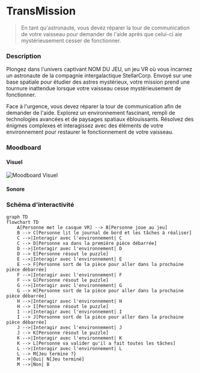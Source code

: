 # TransMission


> En tant qu'astronaute, vous devez réparer la tour de communication de votre vaisseau pour demander de l'aide après que celui-ci aie mystérieusement cesser de fonctionner. 

### Description 
Plongez dans l'univers captivant NOM DU JEU, un jeu VR où vous incarnez un astronaute de la compagnie intergalactique StellarCorp. Envoyé sur une base spatiale pour étudier des astres mystérieux, votre mission prend une tournure inattendue lorsque votre vaisseau cesse mystérieusement de fonctionner.

Face à l'urgence, vous devez réparer la tour de communication afin de demander de l'aide. Explorez un environnement fascinant, rempli de technologies avancées et de paysages spatiaux éblouissants. Résolvez des énigmes complexes et interagissez avec des éléments de votre environnement pour restaurer le fonctionnement de votre vaisseau.


### Moodboard
#### Visuel
![Moodboard Visuel](https://i.ibb.co/MGjzmK5/ambiances.png)
#### Sonore

### Schéma d'interactivité
```mermaid
graph TD
flowchart TD
    A[Personne met le casque VR] --> B[Personne joue au jeu]
    B --> C[Personne lit le journal de bord et les tâches à réaliser]
    C -->|Interagir avec l'environnement| C
    C --> D[Personne va dans la première pièce débarrée]
    D -->|Interagir avec l'environnement| D
    D --> E[Personne résout le puzzle]
    E -->|Interagir avec l'environnement| E
    E --> F[Personne sort de la pièce pour aller dans la prochaine pièce débarrée]
    F -->|Interagir avec l'environnement| F
    F --> G[Personne résout le puzzle]
    G -->|Interagir avec l'environnement| G
    G --> H[Personne sort de la pièce pour aller dans la prochaine pièce débarrée]
    H -->|Interagir avec l'environnement| H
    H --> I[Personne résout le puzzle]
    I -->|Interagir avec l'environnement| I
    I --> J[Personne sort de la pièce pour aller dans la prochaine pièce débarrée]
    J -->|Interagir avec l'environnement| J
    J --> K[Personne résout le puzzle]
    K -->|Interagir avec l'environnement| K
    K --> L[Personne va valider qu'il a fait toutes les tâches]
    L -->|Interagir avec l'environnement| L
    L --> M{Jeu termine ?}
    M -->|Oui| N[Jeu terminé]
    M -->|Non| B

```
